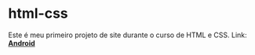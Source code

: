 # html-css

Este é meu primeiro projeto de site durante o curso de HTML e CSS.
Link: <a href="https://davi0a.github.io/html-css/desafios/d010/"><strong>Android<strong><a>